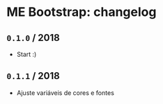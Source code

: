 # ME Bootstrap: changelog

## `0.1.0` / 2018

* Start :)

## `0.1.1` / 2018

* Ajuste variáveis de cores e fontes